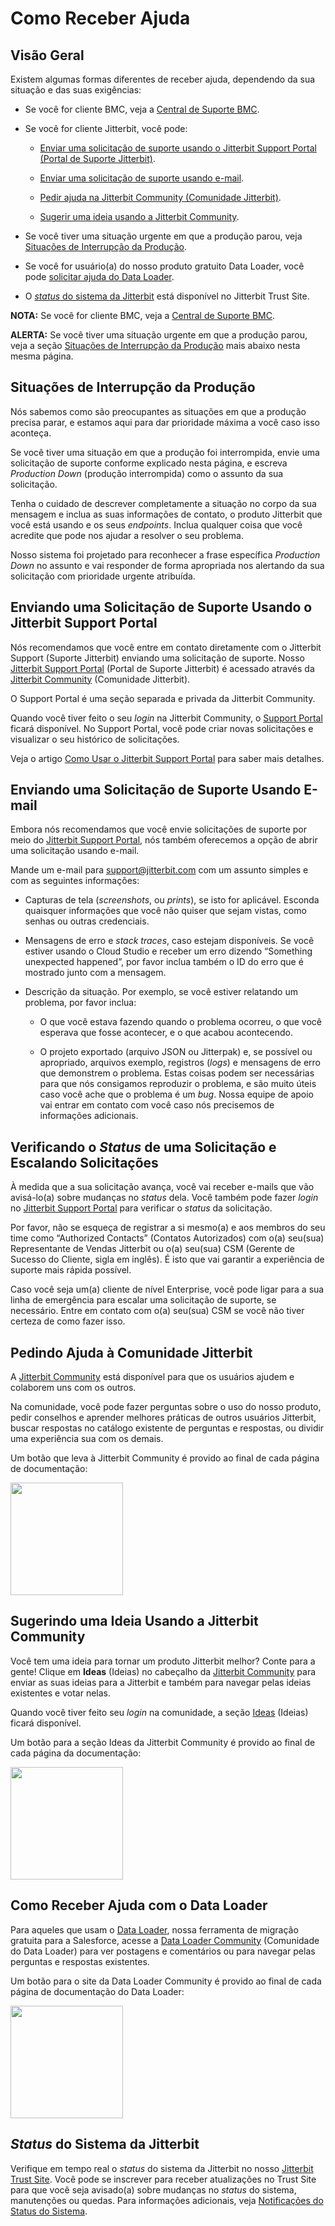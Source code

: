 # Como Receber Ajuda

[//]: # (This is a translation of Version 71, published on January 12, 2022.)

## Visão Geral

Existem algumas formas diferentes de receber ajuda, dependendo da sua
situação e das suas exigências:

-   Se você for cliente BMC, veja a [Central de Suporte BMC](https://success.jitterbit.com/download/DOC/BMC+Customer+Support).

-   Se você for cliente Jitterbit, você pode:

    -   [Enviar uma solicitação de suporte usando o Jitterbit Support
        Portal (Portal de Suporte Jitterbit)](#GettingSupport-SubmittingaSupportCaseusingtheJitterbitSupportPortal).

    -   [Enviar uma solicitação de suporte usando e-mail](#GettingSupport-submitting-a-support-case-using-email).

    -   [Pedir ajuda na Jitterbit Community (Comunidade
        Jitterbit)](#GettingSupport-AskingJitterbitCommunityforAssistance).

    -   [Sugerir uma ideia usando a Jitterbit Community](#GettingSupport-SuggestinganIdeaUsingJitterbitCommunity).

-   Se você tiver uma situação urgente em que a produção parou, veja
    [Situações de Interrupção da Produção](#GettingSupport-ProductionDownSituations).

-   Se você for usuário(a) do nosso produto gratuito Data Loader, você
    pode [solicitar ajuda do Data Loader](#GettingSupport-GetSupportforDataLoader).

-   O [*status* do sistema da Jitterbit](#GettingSupport-JitterbitSystemStatus) está disponível no
    Jitterbit Trust Site.

<div
class="confluence-information-macro confluence-information-macro-information conf-macro output-block"
hasbody="true" macro-name="info">

<span
class="aui-icon aui-icon-small aui-iconfont-info confluence-information-macro-icon">
</span>

<div class="confluence-information-macro-body">

**NOTA:** Se você for cliente BMC, veja a [Central de Suporte
BMC](https://success.jitterbit.com/download/DOC/BMC+Customer+Support).

</div>

</div>

<div
class="confluence-information-macro confluence-information-macro-warning conf-macro output-block"
hasbody="true" macro-name="warning">

<span
class="aui-icon aui-icon-small aui-iconfont-error confluence-information-macro-icon">
</span>

<div class="confluence-information-macro-body">

**ALERTA:** Se você tiver uma situação urgente em que a produção parou,
veja a seção [Situações de Interrupção da Produção](#GettingSupport-Production-downSituations) mais abaixo
nesta mesma página.

</div>

</div>


## Situações de Interrupção da Produção

Nós sabemos como são preocupantes as situações em que a produção precisa
parar, e estamos aqui para dar prioridade máxima a você caso isso
aconteça.

Se você tiver uma situação em que a produção foi interrompida, envie uma
solicitação de suporte conforme explicado nesta página, e escreva
*Production Down* (produção interrompida) como o assunto da sua
solicitação.

Tenha o cuidado de descrever completamente a situação no corpo da sua
mensagem e inclua as suas informações de contato, o produto Jitterbit
que você está usando e os seus *endpoints*. Inclua qualquer coisa que
você acredite que pode nos ajudar a resolver o seu problema.

Nosso sistema foi projetado para reconhecer a frase específica
*Production Down* no assunto e vai responder de forma apropriada nos
alertando da sua solicitação com prioridade urgente atribuída.

## Enviando uma Solicitação de Suporte Usando o Jitterbit Support Portal

Nós recomendamos que você entre em contato diretamente com o Jitterbit
Support (Suporte Jitterbit) enviando uma solicitação de suporte. Nosso
<a
href="https://community.jitterbit.com/s/login/?startURL=%2Fs%2Fsupport"
class="external-link" rel="nofollow">Jitterbit Support Portal</a> (Portal de Suporte Jitterbit) é acessado
através da <a href="https://community.jitterbit.com/s/" class="external-link"
rel="nofollow">Jitterbit Community</a> (Comunidade Jitterbit).

O Support Portal é uma seção separada e privada da Jitterbit Community.

Quando você tiver feito o seu *login* na Jitterbit Community, o
<a
href="https://community.jitterbit.com/s/login/?startURL=%2Fs%2Fsupport"
class="external-link" rel="nofollow">Support Portal</a> ficará disponível. No Support Portal, você pode
criar novas solicitações e visualizar o seu histórico de solicitações.

Veja o artigo [Como Usar o Jitterbit Support Portal](https://success.jitterbit.com/download/DOC/Using+the+Jitterbit+Support+Portal) para saber
mais detalhes.


## <span id="GettingSupport-submitting-a-support-case-using-email" class="confluence-anchor-link conf-macro output-inline" hasbody="false" macro-name="anchor"> </span>Enviando uma Solicitação de Suporte Usando E-mail

Embora nós recomendamos que você envie solicitações de suporte por meio
do <a
href="https://community.jitterbit.com/s/login/?startURL=%2Fs%2Fsupport"
class="external-link" rel="nofollow">Jitterbit Support Portal</a>, nós também oferecemos a opção de
abrir uma solicitação usando e-mail.

Mande um e-mail para
[support@jitterbit.com](mailto:support@jitterbit.com) com um
assunto simples e com as seguintes informações:

-   Capturas de tela (*screenshots*, ou *prints*), se isto for
    aplicável. Esconda quaisquer informações que você não quiser que
    sejam vistas, como senhas ou outras credenciais.

-   Mensagens de erro e *stack traces*, caso estejam disponíveis. Se
    você estiver usando o Cloud Studio e receber um erro dizendo
    “Something unexpected happened”, por favor inclua também o ID do
    erro que é mostrado junto com a mensagem.

-   Descrição da situação. Por exemplo, se você estiver relatando um
    problema, por favor inclua:

    -   O que você estava fazendo quando o problema ocorreu, o que você
        esperava que fosse acontecer, e o que acabou acontecendo.

    -   O projeto exportado (arquivo JSON ou Jitterpak) e, se possível
        ou apropriado, arquivos exemplo, registros (*logs*) e
        mensagens de erro que demonstrem o problema. Estas coisas
        podem ser necessárias para que nós consigamos reproduzir o
        problema, e são muito úteis caso você ache que o problema é um
        *bug*. Nossa equipe de apoio vai entrar em contato com você
        caso nós precisemos de informações adicionais.


## Verificando o *Status* de uma Solicitação e Escalando Solicitações

À medida que a sua solicitação avança, você vai receber e-mails que vão
avisá-lo(a) sobre mudanças no *status* dela. Você também pode fazer
*login* no <a
href="https://community.jitterbit.com/s/login/?startURL=%2Fs%2Fsupport"
class="external-link" rel="nofollow">Jitterbit Support Portal</a> para verificar o *status* da
solicitação.

Por favor, não se esqueça de registrar a si mesmo(a) e aos membros do
seu time como “Authorized Contacts” (Contatos Autorizados) com o(a)
seu(sua) Representante de Vendas Jitterbit ou o(a) seu(sua) CSM (Gerente
de Sucesso do Cliente, sigla em inglês). É isto que vai garantir a
experiência de suporte mais rápida possível.

Caso você seja um(a) cliente de nível Enterprise, você pode ligar para a
sua linha de emergência para escalar uma solicitação de suporte, se
necessário. Entre em contato com o(a) seu(sua) CSM se você não tiver
certeza de como fazer isso.


## Pedindo Ajuda à Comunidade Jitterbit

A <a href="https://community.jitterbit.com/s/" class="external-link"
rel="nofollow">Jitterbit Community</a> está disponível para que os usuários ajudem
e colaborem uns com os outros.

Na comunidade, você pode fazer perguntas sobre o uso do nosso produto,
pedir conselhos e aprender melhores práticas de outros usuários
Jitterbit, buscar respostas no catálogo existente de perguntas e
respostas, ou dividir uma experiência sua com os demais.

Um botão que leva à Jitterbit Community é provido ao final de cada
página de documentação:

<a href="https://community.jitterbit.com/s/" class="external-link"
rel="nofollow"><span
class="confluence-embedded-file-wrapper confluence-embedded-manual-size"><img
src="https://success.jitterbit.com/download/attachments/62784681/ask-the-community.png?api=v2"
class="confluence-embedded-image confluence-thumbnail confluence-external-resource"
data-image-src="https://success.jitterbit.com/download/attachments/62784681/ask-the-community.png?api=v2"
width="180" /></span></a>


## Sugerindo uma Ideia Usando a Jitterbit Community

Você tem uma ideia para tornar um produto Jitterbit melhor? Conte para a
gente! Clique em **Ideas** (Ideias) no cabeçalho da <a href="https://community.jitterbit.com/s/" class="external-link"
rel="nofollow">Jitterbit Community</a>
para enviar as suas ideias para a Jitterbit e também para navegar pelas
ideias existentes e votar nelas.

Quando você tiver feito seu *login* na comunidade, a seção <a href="https://community.jitterbit.com/s/ideas" class="external-link"
rel="nofollow">Ideas</a>
(Ideias) ficará disponível.

Um botão para a seção Ideas da Jitterbit Community é provido ao final de
cada página da documentação:

<a href="https://community.jitterbit.com/s/login/?startURL=%2Fs%2Fideas"
class="external-link" rel="nofollow"><span
class="confluence-embedded-file-wrapper confluence-embedded-manual-size"><img
src="https://success.jitterbit.com/download/attachments/62784681/suggest-an-idea.png?api=v2"
class="confluence-embedded-image confluence-thumbnail confluence-external-resource"
data-image-src="https://success.jitterbit.com/download/attachments/62784681/suggest-an-idea.png?api=v2"
width="180" /></span></a>


## Como Receber Ajuda com o Data Loader

Para aqueles que usam o [Data Loader](https://success.jitterbit.com/download/DOC/Data+Loader), nossa ferramenta de migração
gratuita para a Salesforce, acesse a <a href="https://dataloader.jitterbit.com" class="external-link"
rel="nofollow">Data Loader Community</a>
(Comunidade do Data Loader) para ver postagens e comentários ou para
navegar pelas perguntas e respostas existentes.

Um botão para o site da Data Loader Community é provido ao final de cada
página de documentação do Data Loader:

<a href="https://dataloader.jitterbit.com" class="external-link"
rel="nofollow"><span
class="confluence-embedded-file-wrapper confluence-embedded-manual-size"><img
src="https://success.jitterbit.com/download/attachments/62784681/get-data-loader-support.png?api=v2"
class="confluence-embedded-image confluence-thumbnail confluence-external-resource"
data-image-src="https://success.jitterbit.com/download/attachments/62784681/get-data-loader-support.png?api=v2"
width="180" /></span></a>


## *Status* do Sistema da Jitterbit

Verifique em tempo real o *status* do sistema da Jitterbit no nosso
<a href="https://trust.jitterbit.com/" class="external-link"
rel="nofollow">Jitterbit Trust Site</a>. Você pode se inscrever para receber
atualizações no Trust Site para que você seja avisado(a) sobre mudanças
no *status* do sistema, manutenções ou quedas. Para informações
adicionais, veja [Notificações do Status do Sistema](https://success.jitterbit.com/download/DOC/System+Status+Notifications).
